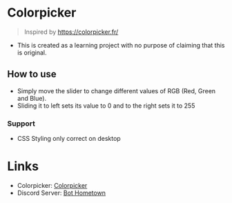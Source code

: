 # Colorpicker

> Inspired by https://colorpicker.fr/


- This is created as a learning project with no purpose of claiming that this is original.

## How to use

- Simply move the slider to change different values of RGB (Red, Green and Blue).
- Sliding it to left sets its value to 0 and to the right sets it to 255

### Support

- CSS Styling only correct on desktop

# Links

- Colorpicker: [Colorpicker](https://bit.ly/colorpicker_blfr)
- Discord Server: [Bot Hometown](https://discord.gg/cNuzW5eN4S)